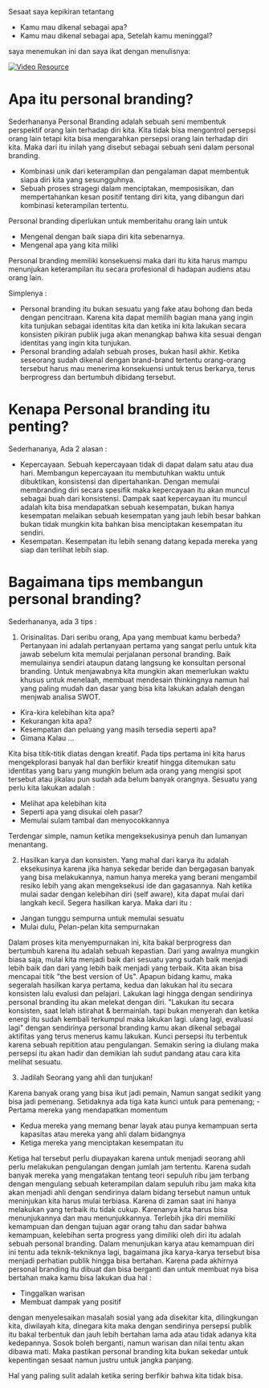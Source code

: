 Sesaat saya kepikiran tetantang  
- Kamu mau dikenal sebagai apa?  
- Kamu mau dikenal sebagai apa, Setelah kamu meninggal?  

saya menemukan ini dan saya ikat dengan menulisnya:  

[![Video Resource](https://img.youtube.com/vi/vTGV59aaCJw/0.jpg)](https://www.youtube.com/watch?v=vTGV59aaCJw)

# Apa itu personal branding?  

Sederhananya Personal Branding adalah sebuah seni membentuk perspektif orang lain terhadap diri kita. Kita tidak bisa mengontrol persepsi orang lain tetapi kita bisa mengarahkan persepsi orang lain terhadap diri kita. 
Maka dari itu inilah yang disebut sebagai sebuah seni dalam personal branding.   

- Kombinasi unik dari keterampilan dan pengalaman dapat membentuk siapa diri kita yang sesungguhnya.   
- Sebuah proses stragegi dalam menciptakan, memposisikan, dan mempertahankan kesan positif tentang diri kita, yang dibangun dari kombinasi keterampilan tertentu.   

Personal branding diperlukan untuk memberitahu orang lain untuk

-  Mengenal dengan baik siapa diri kita sebenarnya. 
-  Mengenal apa yang kita miliki

Personal branding memiliki konsekuensi maka dari itu kita harus mampu menunjukan keterampilan itu secara profesional di hadapan audiens atau orang lain. 

Simplenya :

- Personal branding itu bukan sesuatu yang fake atau bohong dan beda dengan pencitraan. Karena kita dapat memilih bagian mana yang ingin kita tunjukan sebagai identitas kita dan ketika ini kita lakukan secara konsisten pikiran publik juga akan menangkap bahwa kita sesuai dengan identitas yang ingin kita tunjukan.
- Personal branding adalah sebuah proses, bukan hasil akhir. Ketika seseorang sudah dikenal dengan brand-brand tertentu orang-orang tersebut harus mau menerima konsekuensi untuk terus berkarya, terus berprogress dan bertumbuh dibidang tersebut. 

# Kenapa Personal branding itu penting? 

Sederhananya, Ada 2 alasan :

- Kepercayaan. Sebuah kepercayaan tidak di dapat dalam satu atau dua hari. Membangun kepercayaan itu membutuhkan waktu untuk dibuktikan, konsistensi dan dipertahankan. Dengan memulai membranding diri secara spesifik maka kepercayaan itu akan muncul sebagai buah dari konsistensi. Dampak saat kepercayaan itu muncul adalah kita bisa mendapatkan sebuah kesempatan, bukan hanya kesempatan melaikan sebuah kesempatan yang jauh lebih besar bahkan bukan tidak mungkin kita bahkan bisa menciptakan kesempatan itu sendiri.
- Kesempatan. Kesempatan itu lebih senang datang kepada mereka yang siap dan terlihat lebih siap.

# Bagaimana tips membangun personal branding?

Sederhananya, ada 3 tips :

1. Orisinalitas. Dari seribu orang, Apa yang membuat kamu berbeda? Pertanyaan ini adalah pertanyaan pertama yang sangat perlu untuk kita jawab sebelum kita memulai perjalanan personal branding. Baik memulainya sendiri ataupun datang langsung ke konsultan personal branding. Untuk menjawabnya kita mungkin akan memerlukan waktu khusus untuk menelaah, membuat mendesain thinkingnya namun hal yang paling mudah dan dasar yang bisa kita lakukan adalah dengan menjwab analisa SWOT.

  -  Kira-kira kelebihan kita apa?
  -  Kekurangan kita apa?
  -  Kesempatan dan peluang yang masih tersedia seperti apa?
  -  Gimana Kalau ...

Kita bisa titik-titik diatas dengan kreatif. Pada tips pertama ini kita harus mengekplorasi banyak hal dan berfikir kreatif hingga ditemukan satu identitas yang baru yang mungkin belum ada orang yang mengisi spot tersebut atau jikalau pun sudah ada belum banyak orangnya.
Sesuatu yang perlu kita lakukan adalah :

  - Melihat apa kelebihan kita
  - Seperti apa yang disukai oleh pasar?
  - Memulai sulam tambal dan menyocokkannya

Terdengar simple, namun ketika mengeksekusinya penuh dan lumanyan menantang.

2. Hasilkan karya dan konsisten. Yang mahal dari karya itu adalah eksekusinya karena jika hanya sekedar beride dan bergagasan banyak yang bisa melakukannya, namun hanya mereka yang berani mengambil resiko lebih yang akan mengeksekusi ide dan gagasannya. Nah ketika mulai sadar dengan kelebihan diri (self aware), kita dapat mulai dari langkah kecil. Segera hasilkan karya. Maka dari itu :

- Jangan tunggu sempurna untuk memulai sesuatu
- Mulai dulu, Pelan-pelan kita sempurnakan

Dalam proses kita menyempurnakan ini, kita bakal berprogress dan bertumbuh karena itu adalah sebuah kepastian. Dari yang awalnya mungkin biasa saja, mulai kita menjadi baik dari sesuatu yang sudah baik menjadi lebih baik dan dari yang lebih baik menjadi yang terbaik. Kita akan bisa mencapai titik "the best version of Us". Apapun bidang kamu, maka segeralah hasilkan karya pertama, kedua dan lakukan hal itu secara konsisten lalu evalusi dan pelajari. Lakukan lagi hingga dengan sendirinya personal branding itu akan melekat dengan diri. "Lakukan itu secara konsisten, saat lelah istirahat & bermainlah. tapi bukan menyerah dan ketika energi itu sudah kembali terkumpul maka lakukan lagi. ulang lagi, evaluasi lagi" dengan sendirinya personal branding kamu akan dikenal sebagai aktifitas yang terus menerus kamu lakukan. 
Kunci persepsi itu terbentuk karena sebuah repitition atau pengulangan. Semakin sering ia diulang maka persepsi itu akan hadir dan demikian lah sudut pandang atau cara kita melihat sesuatu.

3. Jadilah Seorang yang ahli dan tunjukan!

Karena banyak orang yang bisa ikut jadi pemain, Namun sangat sedikit yang bisa jadi pemenang. Setidaknya ada tiga kata kunci untuk para pemenang;  - Pertama mereka yang mendapatkan momentum

 - Kedua mereka yang memang benar layak atau punya kemampuan serta kapasitas atau mereka yang ahli dalam bidangnya
 - Ketiga mereka yang menciptakan kesempatan itu

Ketiga hal tersebut perlu diupayakan karena untuk menjadi seorang ahli perlu melakukan pengulangan dengan jumlah jam tertentu. Karena sudah banyak mereka yang mengatakan tentang teori sepuluh ribu jam terbang dengan mengulang sebuah keterampilan dalam sepuluh ribu jam maka kita akan menjadi ahli dengan sendirinya dalam bidang tersebut namun untuk meninjukan kita harus mulai terbiasa.
Karena di zaman saat ini hanya melakukan yang terbaik itu tidak cukup. Karenanya kita harus bisa menunjukannya dan mau menunjukkannya. Terlebih jika diri memiliki kemampuan dan dengan tujuan agar orang tahu dan sadar bahwa kemampuan, kelebihan serta progress yang dimiliki oleh diri itu adalah sebuah personal branding.
Dalam menunjukan karya atau kemampuan diri ini tentu ada teknik-tekniknya lagi, bagaimana jika karya-karya tersebut bisa menjadi perhatian publik hingga bisa bertahan. Karena pada akhirnya personal branding itu dibuat dan bisa berganti dan untuk membuat nya bisa bertahan maka kamu bisa lakukan dua hal :

- Tinggalkan warisan
- Membuat dampak yang positif

dengan menyelesaikan masalah sosial yang ada disekitar kita, dilingkungan kita, diwilayah kita, dinegara kita maka dengan sendirinya persepsi publik itu bakal terbentuk dan jauh lebih bertahan lama ada atau tidak adanya kita kedepannya. Sosok boleh berganti, namun warisan dan nilai tentu akan dibawa mati. Maka pastikan personal branding kita bukan sekedar untuk kepentingan sesaat namun justru untuk jangka panjang.

Hal yang paling sulit adalah ketika sering berfikir bahwa kita tidak bisa.
